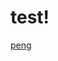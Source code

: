 # test!

[peng](https://user-images.githubusercontent.com/74540268/169753315-60177098-08ef-4f95-a769-ab938892b249.gif)

